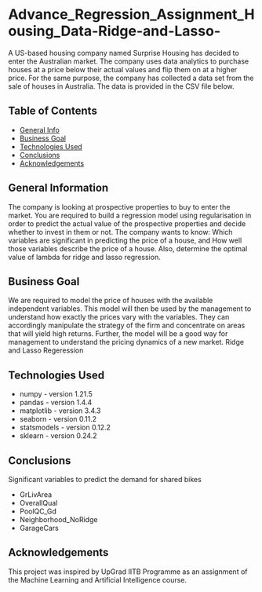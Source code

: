 # Advance_Regression_Assignment_Housing_Data-Ridge-and-Lasso-

A US-based housing company named Surprise Housing has decided to enter the Australian market. The company uses data analytics to purchase houses at a price below their actual values and flip them on at a higher price. For the same purpose, the company has collected a data set from the sale of houses in Australia. The data is provided in the CSV file below. 

## Table of Contents
* [General Info](#general-information)
* [Business Goal](#business-goal)
* [Technologies Used](#technologies-used)
* [Conclusions](#conclusions)
* [Acknowledgements](#acknowledgements)

## General Information

The company is looking at prospective properties to buy to enter the market. You are required to build a regression model using regularisation in order to predict the actual value of the prospective properties and decide whether to invest in them or not.
The company wants to know:
Which variables are significant in predicting the price of a house, and
How well those variables describe the price of a house.
Also, determine the optimal value of lambda for ridge and lasso regression.

## Business Goal

We are required to model the price of houses with the available independent variables. This model will then be used by the management to understand how exactly the prices vary with the variables. They can accordingly manipulate the strategy of the firm and concentrate on areas that will yield high returns. Further, the model will be a good way for management to understand the pricing dynamics of a new market.
Ridge and Lasso Regeression


## Technologies Used
- numpy - version 1.21.5
- pandas - version 1.4.4
- matplotlib - version 3.4.3
- seaborn - version 0.11.2
- statsmodels - version 0.12.2
- sklearn - version 0.24.2


## Conclusions
Significant variables to predict the demand for shared bikes

- GrLivArea
- OverallQual
- PoolQC_Gd
- Neighborhood_NoRidge
- GarageCars


## Acknowledgements

This project was inspired by UpGrad IITB Programme as an assignment of the Machine Learning and Artificial Intelligence course.

